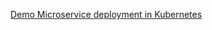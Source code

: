 [Demo Microservice deployment in Kubernetes](https://programmaticponderings.com/tag/%C2%B5service/)
